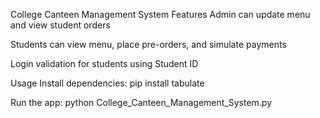College Canteen Management System
Features
Admin can update menu and view student orders

Students can view menu, place pre-orders, and simulate payments

Login validation for students using Student ID

Usage
Install dependencies:
pip install tabulate

Run the app:
python College_Canteen_Management_System.py
